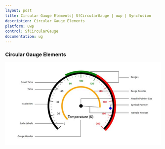 ```yaml
---
layout: post
title: Circular Gauge Elements| SfCircularGauge | uwp | Syncfusion
description: Circular Gauge Elements
platform: uwp
control: SfCircularGauge
documentation: ug
---
```


### Circular Gauge Elements


![](Circular-Gauge-Elements_images/Circular-Gauge-Elements_img1.jpeg)

